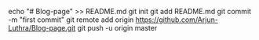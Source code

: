 echo "# Blog-page" >> README.md
git init
git add README.md
git commit -m "first commit"
git remote add origin https://github.com/Arjun-Luthra/Blog-page.git
git push -u origin master
